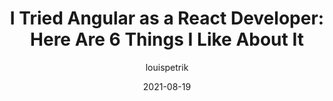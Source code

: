 ---
author: louispetrik
date: 2021-08-19
publisher: js_plainenglish
tags:
  - angular
  - react
  - comparisons
target_url: https://javascript.plainenglish.io/angular-vs-react-8125a541dd2a
title: "I Tried Angular as a React Developer: Here Are 6 Things I Like About It"
---